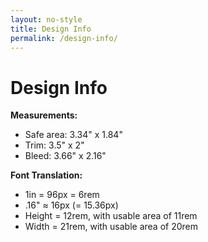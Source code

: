 ```yaml
---
layout: no-style
title: Design Info
permalink: /design-info/
---
```


# Design Info

**Measurements:**

- Safe area: 3.34" x 1.84"
- Trim: 3.5" x 2"
- Bleed: 3.66" x 2.16"

**Font Translation:**

- 1in = 96px = 6rem
- .16" &asymp; 16px (= 15.36px)
- Height = 12rem, with usable area of 11rem
- Width = 21rem, with usable area of 20rem
